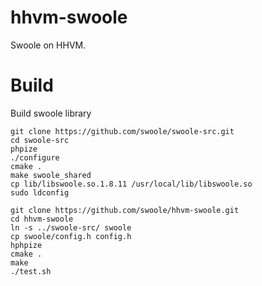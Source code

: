 hhvm-swoole
=================
Swoole on HHVM.

Build
====
Build swoole library
```shell
git clone https://github.com/swoole/swoole-src.git
cd swoole-src
phpize
./configure
cmake .
make swoole_shared
cp lib/libswoole.so.1.8.11 /usr/local/lib/libswoole.so
sudo ldconfig
```

```shell
git clone https://github.com/swoole/hhvm-swoole.git
cd hhvm-swoole
ln -s ../swoole-src/ swoole
cp swoole/config.h config.h
hphpize
cmake .
make
./test.sh
```

